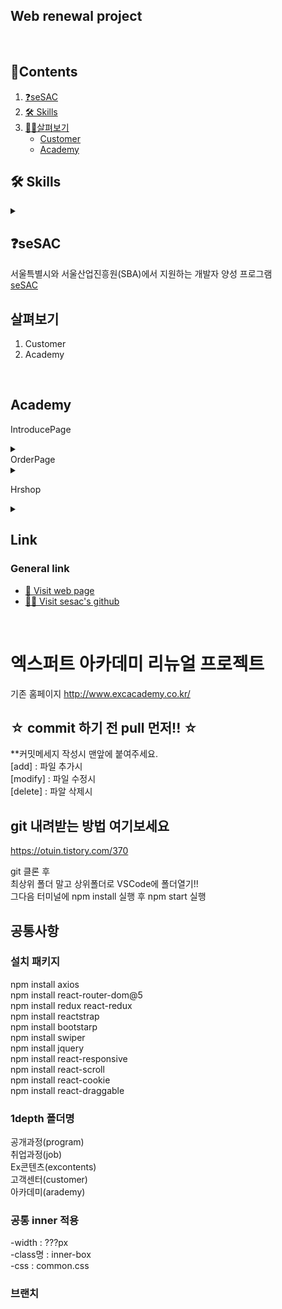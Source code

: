 ## Web renewal project 
<br>

## 📘Contents
1. [❓seSAC ](#sesac)
2. [🛠 Skills](#Skills)
3. [ 🙋‍♀️살펴보기](#살펴보기)
    - [Customer](#customer)   
    - [Academy](#academy)   

## 🛠 Skills
<details><summary>
</summary>
React<br>
Redux<br>
JSX<br>
</details>
   

## ❓seSAC
서울특별시와 서울산업진흥원(SBA)에서 지원하는 개발자 양성 프로그램  
[seSAC](https://sesac.seoul.kr/course/active/detail.do )

## 살펴보기
1. Customer
2. Academy


<br>   

## Academy 

IntroducePage
<details><summary>
</summary>
- react-spring 활용해 글씨 / 제스쳐 애니메이션 구현
</details>
OrderPage
<details><summary>
</summary>
- email 보내기 기능 / 자동답장기능
- 공유기능 /페이스북 트위터 카카오톡 url복사
- swiperJS library사용해서 slider구현
- 값 스테이트화 했음 / +,- 버튼 구현
</details>

Hrshop
<details><summary>
</summary>
- 맵 써서 구현
- 아이템 클릭시 주문페이지로 이동
- 문의하기 페이지 - 자주묻는 질문으로 이동 → react-spring 활용해 애니메이션과 아코디언 폼 구현
- 상태에따라 색상변경되도록 설정
</details>
 
## Link   
### General link
- [🚗 Visit web page](http://www.excacademy.co.kr/
)   
- [🙋‍♂️ Visit sesac's github](https://github.com/Sesac20222202)
   
<br> 
  
 


# 엑스퍼트 아카데미 리뉴얼 프로젝트

기존 홈페이지 http://www.excacademy.co.kr/

## ☆ commit 하기 전 pull 먼저!! ☆

\*\*커밋메세지 작성시 맨앞에 붙여주세요.  
[add] : 파일 추가시  
[modify] : 파일 수정시  
[delete] : 파알 삭제시

## git 내려받는 방법 여기보세요

https://otuin.tistory.com/370

git 클론 후  
최상위 폴더 말고 상위폴더로 VSCode에 폴더열기!!  
그다음 터미널에 npm install 실행 후 npm start 실행

## 공통사항

### 설치 패키지

npm install axios  
npm install react-router-dom@5  
npm install redux react-redux  
npm install reactstrap  
npm install bootstarp  
npm install swiper  
npm install jquery  
npm install react-responsive   
npm install react-scroll  
npm install react-cookie    
npm install react-draggable   

### 1depth 폴더명

공개과정(program)  
취업과정(job)  
Ex콘텐츠(excontents)  
고객센터(customer)  
아카데미(arademy)

### 공통 inner 적용

-width : ???px  
-class명 : inner-box  
-css : common.css

### 브랜치
